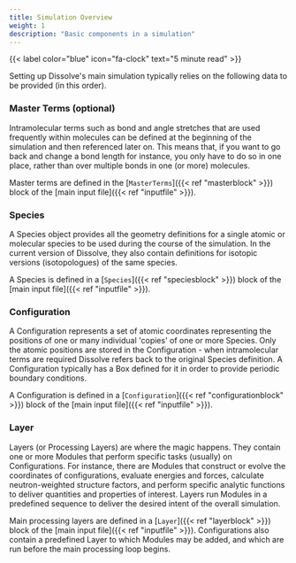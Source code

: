 ```yaml
---
title: Simulation Overview
weight: 1
description: "Basic components in a simulation"
---
```

{{< label color="blue" icon="fa-clock" text="5 minute read" >}}

Setting up Dissolve's main simulation typically relies on the following data to be provided (in this order).

### Master Terms (optional)

Intramolecular terms such as bond and angle stretches that are used frequently within molecules can be defined at the beginning of the simulation and then referenced later on. This means that, if you want to go back and change a bond length for instance, you only have to do so in one place, rather than over multiple bonds in one (or more) molecules.

Master terms are defined in the [`MasterTerms`]({{< ref "masterblock" >}}) block of the [main input file]({{< ref "inputfile" >}}).

### Species

A Species object provides all the geometry definitions for a single atomic or molecular species to be used during the course of the simulation. In the current version of Dissolve, they also contain definitions for isotopic versions (isotopologues) of the same species.

A Species is defined in a [`Species`]({{< ref "speciesblock" >}}) block of the [main input file]({{< ref "inputfile" >}}).

### Configuration

A Configuration represents a set of atomic coordinates representing the positions of one or many individual 'copies' of one or more Species. Only the atomic positions are stored in the Configuration - when intramolecular terms are required Dissolve refers back to the original Species definition. A Configuration typically has a Box defined for it in order to provide periodic boundary conditions.

A Configuration is defined in a [`Configuration`]({{< ref "configurationblock" >}}) block of the [main input file]({{< ref "inputfile" >}}).

### Layer

Layers (or Processing Layers) are where the magic happens. They contain one or more Modules that perform specific tasks (usually) on Configurations. For instance, there are Modules that construct or evolve the coordinates of configurations, evaluate energies and forces, calculate neutron-weighted structure factors, and perform specific analytic functions to deliver quantities and properties of interest. Layers run Modules in a predefined sequence to deliver the desired intent of the overall simulation.

Main processing layers are defined in a [`Layer`]({{< ref "layerblock" >}}) block of the [main input file]({{< ref "inputfile" >}}). Configurations also contain a predefined Layer to which Modules may be added, and which are run before the main processing loop begins.
